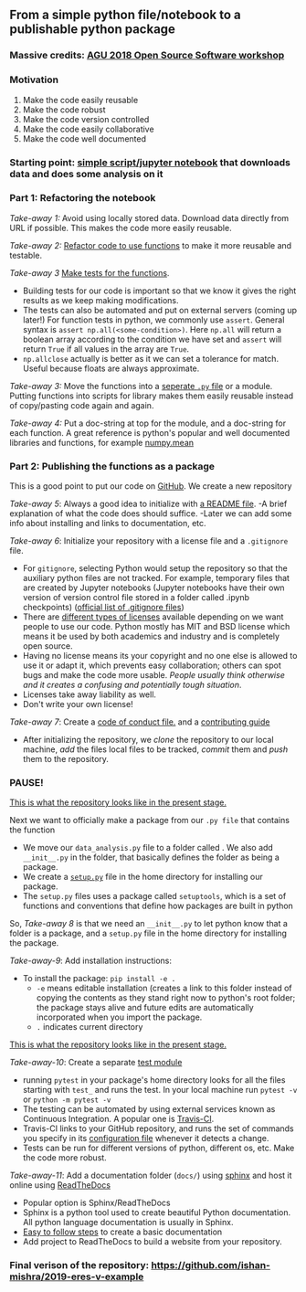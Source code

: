 ## From a simple python file/notebook to a publishable python package

### Massive credits: [AGU 2018 Open Source Software workshop](https://github.com/agu-ossi/2018-agu-oss) 

### Motivation

1. Make the code easily reusable
2. Make the code robust
3. Make the code version controlled
4. Make the code easily collaborative
5. Make the code well documented


### Starting point: [simple script/jupyter notebook](https://nbviewer.jupyter.org/github/opengeophysics/2018-agu-oss/blob/master/example-data-analysis.ipynb) that downloads data and does some analysis on it

### Part 1: Refactoring the notebook

*Take-away 1:* Avoid using locally stored data. Download data directly from URL if possible. This makes the code more easily reusable.

*Take-away 2:* [Refactor code to use functions](https://github.com/opengeophysics/2018-agu-oss-example-repo/blob/a8f279d9278d90c11027fba0a15340a37fed2c58/example-data-analysis.ipynb) to make it more reusable and testable.

*Take-away 3* [Make tests for the functions](https://github.com/opengeophysics/2018-agu-oss-example-repo/blob/a8f279d9278d90c11027fba0a15340a37fed2c58/example-data-analysis.ipynb). 
- Building tests for our code is important so that we know it gives the right results as we keep making modifications. 
- The tests can also be automated and put on external servers (coming up later!) 
For function tests in python, we commonly use `assert`. General syntax is `assert np.all(<some-condition>)`. Here `np.all` will return a boolean array according to the condition we have set and `assert` will return `True` if all values in the array are `True`.
- `np.allclose` actually is better as it we can set a tolerance for match. Useful because floats are always approximate.

*Take-away 3:* Move the functions into a [seperate `.py` file](https://github.com/opengeophysics/2018-agu-oss-example-repo/blob/36265bf5af89977c792a9e2d343f035c07f8b3f3/data_analysis.py) or a module. Putting functions into scripts for library makes them easily reusable instead of copy/pasting code again and again.

*Take-away 4:* Put a doc-string at top for the module, and a doc-string for each function. A great reference is python's popular and well documented libraries and functions, for example [numpy.mean](https://github.com/numpy/numpy/blob/v1.16.1/numpy/core/fromnumeric.py#L3014-L3118)

### Part 2: Publishing the functions as a package

This is a good point to put our code on [GitHub](https://guides.github.com/activities/hello-world/). We create a new repository


*Take-away 5*: Always a good idea to initialize with [a README file](https://github.com/opengeophysics/2018-agu-oss-example-repo/blob/89bc4680339ca98c1800706b1e8cae14dffc29bf/README.md). 
-A brief explanation of what the code does should suffice. 
-Later we can add some info about installing and links to documentation, etc.

*Take-away 6*: Initialize your repository with a license file and a `.gitignore` file.

  - For `gitignore`, selecting Python would setup the repository so that the auxiliary python files are not tracked. For example, temporary files that are created by Jupyter notebooks (Jupyter notebooks have their own version of version control file stored in a folder called .ipynb checkpoints) ([official list of .gitignore files](https://github.com/github/gitignore))
  - There are [different types of licenses](https://choosealicense.com/) available depending on we want people to use our code. Python mostly has MIT and BSD license which means it be used by both academics and industry and is completely open source.
  - Having no license means its your copyright and no one else is allowed to use it or adapt it, which prevents easy collaboration; others can spot bugs and make the code more usable. *People usually think otherwise and it creates a confusing and potentially tough situation*.
  - Licenses take away liability as well.
  - Don't write your own license!

*Take-away 7*: Create a [code of conduct file.](https://github.com/opengeophysics/2018-agu-oss-example-repo/blob/876638335a4d2b5f0ad5d0fcb5458eda06d8842a/CODE_OF_CONDUCT.md) and a [contributing guide](https://github.com/opengeophysics/2018-agu-oss-example-repo/blob/master/CONTRIBUTING.md)
 
  
  - After initializing the repository, we *clone* the repository to our local machine, *add* the files local files to be tracked, *commit* them and *push* them to the repository. 
  
  ### PAUSE! 
  
  [This is what the repository looks like in the present stage.](https://github.com/opengeophysics/2018-agu-oss-example-repo/tree/fef35145fe2e52cee0033783778eb7674ccb525e) 
  
 Next we want to officially make a package from our `.py file` that contains the function
 - We move our `data_analysis.py` file to a folder called <whatever-name-we-want>. We also add `__init__.py` in the folder, that basically defines the folder as being a package. 
 - We create a [`setup.py`](https://github.com/opengeophysics/2018-agu-oss-example-repo/blob/876638335a4d2b5f0ad5d0fcb5458eda06d8842a/setup.py) file in the home directory for installing our package.  
 - The `setup.py` files uses a package called `setuptools`, which is a set of functions and conventions that define how packages are built in python
  
So, *Take-away 8* is that we need an `__init__.py` to let python know that a folder is a package, and a `setup.py` file in the home directory for installing the package.

*Take-away-9*: Add installation instructions:
- To install the package: `pip install -e .`
  - `-e` means editable installation (creates a link to this folder instead of copying the contents as they stand right now to python's root folder; the package stays alive and future edits are automatically incorporated when you import the package.
  - `.` indicates current directory
  
 [This is what the repository looks like in the present stage.](https://github.com/opengeophysics/2018-agu-oss-example-repo/tree/1491609fda07b97f99197440ec8f482adfc2f115)
 
 
 *Take-away-10*: Create a separate [test module](https://github.com/opengeophysics/2018-agu-oss-example-repo/blob/eacb151a663055915bb8012956bbd3070237391e/data_analysis/test_data_analysis.py)
 - running `pytest` in your package's home directory looks for all the files starting with `test_` and runs the test. In your local machine run `pytest -v` or `python -m pytest -v`
 - The testing can be automated by using external services known as Continuous Integration. A popular one is [Travis-CI](https://docs.travis-ci.com/user/languages/python/).
 - Travis-CI links to your GitHub repository, and runs the set of commands you specify in its [configuration file](https://github.com/opengeophysics/2018-agu-oss-example-repo/blob/96a97d7e36a18c5fb7ebe90468da828da3400cfb/.travis.yml) whenever it detects a change. 
 - Tests can be run for different versions of python, different os, etc. Make the code more robust.
 
 *Take-away-11*: Add a documentation folder (`docs/`) using [sphinx](https://docs.readthedocs.io/en/stable/intro/getting-started-with-sphinx.html#quick-start) and host it online using [ReadTheDocs](https://readthedocs.org/)
 
 - Popular option is Sphinx/ReadTheDocs
 - Sphinx is a python tool used to create beautiful Python documentation. All python language documentation is usually in Sphinx.
 - [Easy to follow steps]((https://pythonhosted.org/an_example_pypi_project/sphinx.html)) to create a basic documentation
 - Add project to ReadTheDocs to build a website from your repository. 
 
 ### Final verison of the repository: https://github.com/ishan-mishra/2019-eres-v-example
 
 
 
 


 
 
 
 
 
  




